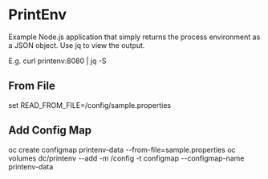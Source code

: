 # PrintEnv

Example Node.js application that simply returns the process environment as a JSON object. Use jq to view the output.

E.g.
curl printenv:8080 | jq -S

## From File 
set READ_FROM_FILE=/config/sample.properties

## Add Config Map
oc create configmap printenv-data --from-file=sample.properties
oc volumes dc/printenv --add -m /config -t configmap --configmap-name printenv-data


